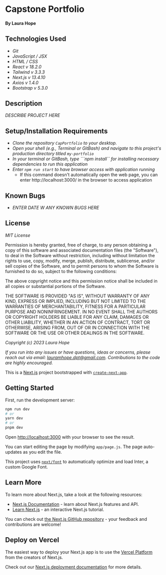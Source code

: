 # Capstone Portfolio

#### By **Laura Hope**

## Technologies Used

* _Git_
* _JavaScript / JSX_
* _HTML / CSS_
* _React v 18.2.0_
* _Tailwind v 3.3.3_
* _Next.js v 13.4.10_
* _Axios v 1.4.0_
* _Bootstrap v 5.3.0_

## Description
_DESCRIBE PROJECT HERE_

## Setup/Installation Requirements

* _Clone the repository ```CapPortfolio``` to your desktop._
* _Open your shell (e.g., Terminal or GitBash) and navigate to this project's production directory titled ```my-portfolio```_
* _In your terminal or GitBash, type ```npm install`` for installing necessary dependencies to run this application_
* _Enter ```npm run start``` to have browser access with application running_
    * If this command doesn't automatically open the web page, you can enter http://localhost:3000/ in the browser to access application

## Known Bugs

* _ENTER DATE W ANY KNOWN BUGS HERE_

## License

_MIT License_

Permission is hereby granted, free of charge, to any person obtaining a copy
of this software and associated documentation files (the "Software"), to deal
in the Software without restriction, including without limitation the rights
to use, copy, modify, merge, publish, distribute, sublicense, and/or sell
copies of the Software, and to permit persons to whom the Software is
furnished to do so, subject to the following conditions:

The above copyright notice and this permission notice shall be included in all
copies or substantial portions of the Software.

THE SOFTWARE IS PROVIDED "AS IS", WITHOUT WARRANTY OF ANY KIND, EXPRESS OR
IMPLIED, INCLUDING BUT NOT LIMITED TO THE WARRANTIES OF MERCHANTABILITY,
FITNESS FOR A PARTICULAR PURPOSE AND NONINFRINGEMENT. IN NO EVENT SHALL THE
AUTHORS OR COPYRIGHT HOLDERS BE LIABLE FOR ANY CLAIM, DAMAGES OR OTHER
LIABILITY, WHETHER IN AN ACTION OF CONTRACT, TORT OR OTHERWISE, ARISING FROM,
OUT OF OR IN CONNECTION WITH THE SOFTWARE OR THE USE OR OTHER DEALINGS IN THE
SOFTWARE.

_Copyright (c) 2023 Laura Hope_

_If you run into any issues or have questions, ideas or concerns, please reach out via email: lauramhope.dpt@gmail.com.  Contributions to the code are highly encouraged._

This is a [Next.js](https://nextjs.org/) project bootstrapped with [`create-next-app`](https://github.com/vercel/next.js/tree/canary/packages/create-next-app).

## Getting Started

First, run the development server:

```bash
npm run dev
# or
yarn dev
# or
pnpm dev
```

Open [http://localhost:3000](http://localhost:3000) with your browser to see the result.

You can start editing the page by modifying `app/page.js`. The page auto-updates as you edit the file.

This project uses [`next/font`](https://nextjs.org/docs/basic-features/font-optimization) to automatically optimize and load Inter, a custom Google Font.

## Learn More

To learn more about Next.js, take a look at the following resources:

- [Next.js Documentation](https://nextjs.org/docs) - learn about Next.js features and API.
- [Learn Next.js](https://nextjs.org/learn) - an interactive Next.js tutorial.

You can check out [the Next.js GitHub repository](https://github.com/vercel/next.js/) - your feedback and contributions are welcome!

## Deploy on Vercel

The easiest way to deploy your Next.js app is to use the [Vercel Platform](https://vercel.com/new?utm_medium=default-template&filter=next.js&utm_source=create-next-app&utm_campaign=create-next-app-readme) from the creators of Next.js.

Check out our [Next.js deployment documentation](https://nextjs.org/docs/deployment) for more details.
